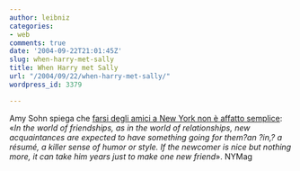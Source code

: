 ```yaml
---
author: leibniz
categories:
- web
comments: true
date: '2004-09-22T21:01:45Z'
slug: when-harry-met-sally
title: When Harry met Sally
url: "/2004/09/22/when-harry-met-sally/"
wordpress_id: 3379

---
```

Amy Sohn spiega che [farsi degli amici a New York non è affatto semplice](http://www.newyorkmetro.com/nymetro/nightlife/sex/columns/nakedcity/9888/index.html): «_In the world of friendships, as in the world of relationships, new acquaintances are expected to have something going for them?an ?in,? a résumé, a killer sense of humor or style. If the newcomer is nice but nothing more, it can take him years just to make one new friend_».
NYMag

